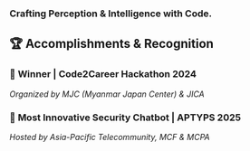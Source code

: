 ### Crafting Perception & Intelligence with Code.


## 🏆 Accomplishments & Recognition

### 🥇 **Winner | Code2Career Hackathon 2024**

*Organized by MJC (Myanmar Japan Center) & JICA*

### 🥇 **Most Innovative Security Chatbot | APTYPS 2025**

*Hosted by Asia-Pacific Telecommunity, MCF & MCPA*



